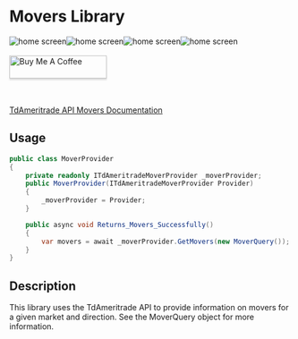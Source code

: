 # Movers Library

<img src="https://img.shields.io/github/issues/ucrengineer/TraderShop.Financials"
    alt = "home screen"
    style = "float: left"/>
<img src="https://img.shields.io/github/forks/ucrengineer/TraderShop.Financials"
    alt = "home screen"
    style = "float: left"/>
<img src="https://img.shields.io/github/stars/ucrengineer/TraderShop.Financials"
    alt = "home screen"
    style = "float: left"/>
<img src="https://img.shields.io/github/license/ucrengineer/TraderShop.Financials.TdAmeritrade"
    alt = "home screen"
    style = "float: left"/>

<br></br>
<a href="https://www.buymeacoffee.com/ucrengineer" target="_blank"><img src="https://www.buymeacoffee.com/assets/img/custom_images/orange_img.png" alt="Buy Me A Coffee" style="height: 41px !important;width: 174px !important;box-shadow: 0px 3px 2px 0px rgba(190, 190, 190, 0.5) !important;-webkit-box-shadow: 0px 3px 2px 0px rgba(190, 190, 190, 0.5) !important;" ></a>

<br></br>
[TdAmeritrade API Movers Documentation](https://developer.tdameritrade.com/movers/apis)
## Usage

```csharp
public class MoverProvider
{
    private readonly ITdAmeritradeMoverProvider _moverProvider;
    public MoverProvider(ITdAmeritradeMoverProvider Provider)
    {
        _moverProvider = Provider;
    }

    public async void Returns_Movers_Successfully()
    {
        var movers = await _moverProvider.GetMovers(new MoverQuery());
    }
}
```

## Description

This library uses the TdAmeritrade API to provide information on movers for a given market and direction. See the MoverQuery object for more information.

